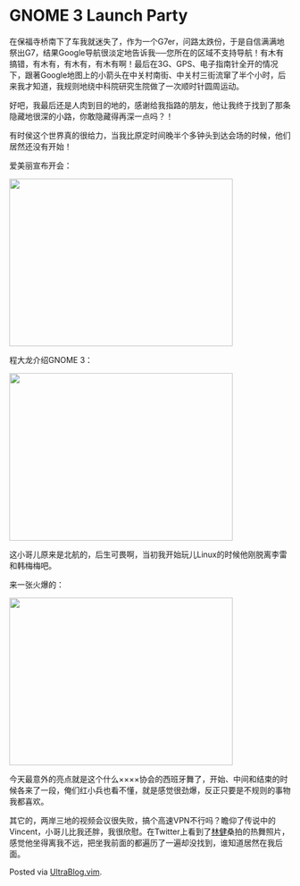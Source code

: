 # GNOME 3 Launch Party

<p>在保福寺桥南下了车我就迷失了，作为一个G7er，问路太跌份，于是自信满满地祭出G7，结果Google导航很淡定地告诉我──您所在的区域不支持导航！有木有搞错，有木有，有木有，有木有啊！最后在3G、GPS、电子指南针全开的情况下，跟著Google地图上的小箭头在中关村南街、中关村三街流窜了半个小时，后来我才知道，我规则地绕中科院研究生院做了一次顺时针圆周运动。</p>

<p>好吧，我最后还是人肉到目的地的，感谢给我指路的朋友，他让我终于找到了那条隐藏地很深的小路，你敢隐藏得再深一点吗？！</p>

<p>有时侯这个世界真的很给力，当我比原定时间晚半个多钟头到达会场的时候，他们居然还没有开始！</p>

<p>爱美丽宣布开会：</p>

<p><a href="https://picasaweb.google.com/lh/photo/MBRi_eVDmFJ4jzfOMIq-YQ?feat=embedwebsite"><img src="https://lh3.googleusercontent.com/_ceUJ_lBTHzc/TaBbMJwy5MI/AAAAAAAABoo/lIaHTDG2iVA/s400/C360_2011-04-09%2014-24-03.jpg" height="300" width="400" /></a></p>

<p>程大龙介绍GNOME 3：</p>

<p><a href="https://picasaweb.google.com/lh/photo/Hh7BSY-1iIYZoP-PyK_SbA?feat=embedwebsite"><img src="https://lh6.googleusercontent.com/_ceUJ_lBTHzc/TaBbNKxxCrI/AAAAAAAABoc/-gYdCmNOF8k/s400/C360_2011-04-09%2014-59-44.jpg" height="300" width="400" /></a></p>

<p>这小哥儿原来是北航的，后生可畏啊，当初我开始玩儿Linux的时候他刚脱离李雷和韩梅梅吧。</p>

<p>来一张火爆的：</p>

<p><a href="https://picasaweb.google.com/lh/photo/8_v2QCOBajRfOlxI92AL3Q?feat=embedwebsite"><img src="https://lh4.googleusercontent.com/_ceUJ_lBTHzc/TaBbO4X4PcI/AAAAAAAABok/9mgCyktfICk/s400/C360_2011-04-09%2016-29-59.jpg" height="300" width="400" /></a></p>

<p>今天最意外的亮点就是这个什么××××协会的西班牙舞了，开始、中间和结束的时候各来了一段，俺们红小兵也看不懂，就是感觉很劲爆，反正只要是不规则的事物我都喜欢。</p>

<p>其它的，两岸三地的视频会议很失败，搞个高速VPN不行吗？瞻仰了传说中的Vincent，小哥儿比我还胖，我很欣慰。在Twitter上看到了<a href="http://blog.linjian.org/">林健</a>桑拍的热舞照片，感觉他坐得离我不远，把坐我前面的都遍历了一遍却没找到，谁知道居然在我后面。</p>

<p>Posted via <a href="http://0x3f.org/?p=1894">UltraBlog.vim</a>.</p>

